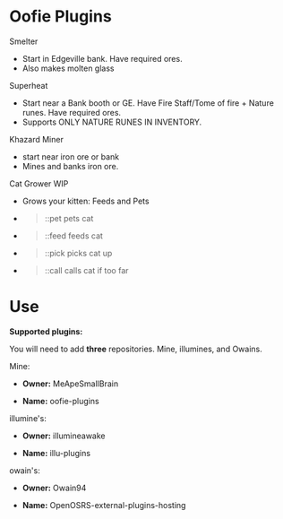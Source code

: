 # Oofie Plugins

Smelter
- Start in Edgeville bank. Have required ores.
- Also makes molten glass


Superheat
- Start near a Bank booth or GE. Have Fire Staff/Tome of fire + Nature runes. Have required ores.
- Supports ONLY NATURE RUNES IN INVENTORY.

Khazard Miner
- start near iron ore or bank
- Mines and banks iron ore. 

Cat Grower WIP
- Grows your kitten: Feeds and Pets
- > ::pet     pets cat
- > ::feed   feeds  cat
- > ::pick   picks cat up
- > ::call    calls cat if too far

    
    
    

# Use

**Supported plugins:**

You will need to add **three** repositories. Mine, illumines, and Owains.


Mine:

- **Owner:** MeApeSmallBrain

- **Name:** oofie-plugins

illumine's:

- **Owner:** illumineawake

- **Name:** illu-plugins

owain's:

- **Owner:** Owain94

- **Name:** OpenOSRS-external-plugins-hosting
